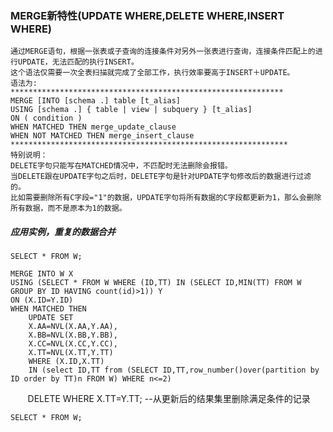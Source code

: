 ### MERGE新特性(UPDATE WHERE,DELETE WHERE,INSERT WHERE)

    通过MERGE语句，根据一张表或子查询的连接条件对另外一张表进行查询，连接条件匹配上的进行UPDATE，无法匹配的执行INSERT。
    这个语法仅需要一次全表扫描就完成了全部工作，执行效率要高于INSERT＋UPDATE。 
    语法为:
    *************************************************************
    MERGE [INTO [schema .] table [t_alias] 
    USING [schema .] { table | view | subquery } [t_alias] 
    ON ( condition ) 
    WHEN MATCHED THEN merge_update_clause 
    WHEN NOT MATCHED THEN merge_insert_clause
    **************************************************************
    特别说明：
    DELETE字句只能写在MATCHED情况中，不匹配时无法删除会报错。
    当DELETE跟在UPDATE字句之后时，DELETE字句是针对UPDATE字句修改后的数据进行过滤的。
    比如需要删除所有C字段="1"的数据，UPDATE字句将所有数据的C字段都更新为1，那么会删除所有数据，而不是原本为1的数据。
    
##### 应用实例，重复的数据合并

    SELECT * FROM W;

    MERGE INTO W X
    USING (SELECT * FROM W WHERE (ID,TT) IN (SELECT ID,MIN(TT) FROM W GROUP BY ID HAVING count(id)>1)) Y
    ON (X.ID=Y.ID)
    WHEN MATCHED THEN
        UPDATE SET
        X.AA=NVL(X.AA,Y.AA),
        X.BB=NVL(X.BB,Y.BB),
        X.CC=NVL(X.CC,Y.CC),
        X.TT=NVL(X.TT,Y.TT)
        WHERE (X.ID,X.TT) 
        IN (select ID,TT from (SELECT ID,TT,row_number()over(partition by ID order by TT)n FROM W) WHERE n<=2)
        DELETE WHERE X.TT=Y.TT; --从更新后的结果集里删除满足条件的记录

    SELECT * FROM W;
